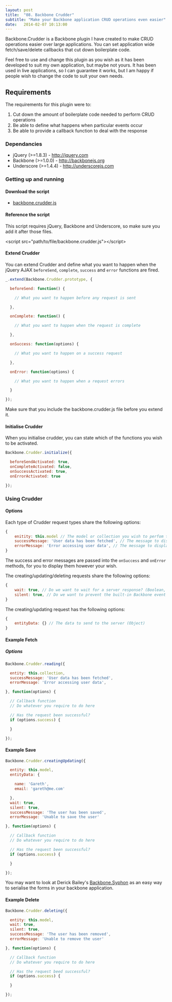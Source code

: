 ```yaml
---
layout: post
title:  "08. Backbone Crudder"
subtitle: "Make your Backbone application CRUD operations even easier"
date:   2014-02-07 10:13:00
---
```


Backbone.Crudder is a Backbone plugin I have created to make CRUD operations easier over large applications. You can set application wide fetch/save/delete callbacks that cut down boilerplate code.

Feel free to use and change this plugin as you wish as it has been developed to suit my own application, but maybe not yours. It has been used in live applications, so I can guarantee it works, but I am happy if people wish to change the code to suit your own needs.

## Requirements

The requirements for this plugin were to:

1. Cut down the amount of boilerplate code needed to perform CRUD operations
2. Be able to define what happens when particular events occur
3. Be able to provide a callback function to deal with the response

### Dependancies

* jQuery (>=1.8.3) - http://jquery.com
* Backbone (>=1.0.0) - http://backbonejs.org
* Underscore (>=1.4.4) - http://underscorejs.com

### Getting up and running

#### Download the script

* [backbone.crudder.js](https://raw.github.com/garethadavies/backbone.crudder/master/backbone.crudder.js)

#### Reference the script

This script requires jQuery, Backbone and Underscore, so make sure you add it after those files.

&lt;script src=&quot;path/to/file/backbone.crudder.js&quot;&gt;&lt;/script&gt;

#### Extend Crudder
You can extend Crudder and define what you want to happen when the jQuery AJAX ```beforeSend```, ```complete```, ```success``` and ```error``` functions are fired.

```js
_.extend(Backbone.Crudder.prototype, {

  beforeSend: function() {

    // What you want to happen before any request is sent

  },

  onComplete: function() {

    // What you want to happen when the request is complete

  },

  onSuccess: function(options) {

    // What you want to happen on a success request

  },

  onError: function(options) {

    // What you want to happen when a request errors

  }

});
```

Make sure that you include the backbone.crudder.js file before you extend it.

#### Initialise Crudder
When you initialise crudder, you can state which of the functions you wish to be activated.

```js
Backbone.Crudder.initialize({

  beforeSendActivated: true,
  onCompleteActivated: false,
  onSuccessActivated: true,
  onErrorActivated: true

});
```

### Using Crudder

#### Options

Each type of Crudder request types share the following options:

```js
{
	enitity: this.model // The model or collection you wish to perfom the operation on {model or collection}
	successMessage: 'User data has been fetched', // The message to display on a successful request {String}
	errorMessage: 'Error accessing user data', // The message to display on a request error {String}
}
```

The success and error messages are passed into the ```onSuccess``` and ```onError``` methods, for you to display them however your wish.

The creating/updating/deleting requests share the following options:

```js
{
	wait: true, // Do we want to wait for a server response? (Boolean, Default: true)
	silent: true, // Do we want to prevent the built-in Backbone event from being triggered (Boolean, Default: false)
}
```

The creating/updating request has the following options:

```js
{
	entityData: {} // The data to send to the server (Object)
}
```

#### Example Fetch

##### Options

```js
Backbone.Crudder.reading({

  entity: this.collection,
  successMessage: 'User data has been fetched',
  errorMessage: 'Error accessing user data',

}, function(options) {

  // Callback function
  // Do whatever you require to do here

  // Has the request been successful?
  if (options.success) {

  }

});
```

#### Example Save

```js
Backbone.Crudder.creatingUpdating({

  entity: this.model,
  entityData: {

    name: 'Gareth',
    email: 'gareth@me.com'

  },
  wait: true,
  silent: true,
  successMessage: 'The user has been saved',
  errorMessage: 'Unable to save the user'

}, function(options) {

  // Callback function
  // Do whatever you require to do here

  // Has the request been successful?
  if (options.success) {

  }

});
```

You may want to look at Derick Bailey's [Backbone.Syphon](https://github.com/derickbailey/backbone.syphon) as an easy way to serialise the forms in your backbone application.

#### Example Delete

```js
Backbone.Crudder.deleting({

  entity: this.model,
  wait: true,
  silent: true,
  successMessage: 'The user has been removed',
  errorMessage: 'Unable to remove the user'

}, function(options) {

  // Callback function
  // Do whatever you require to do here

  // Has the request beed successful?
  if (options.success) {

  }

});
```